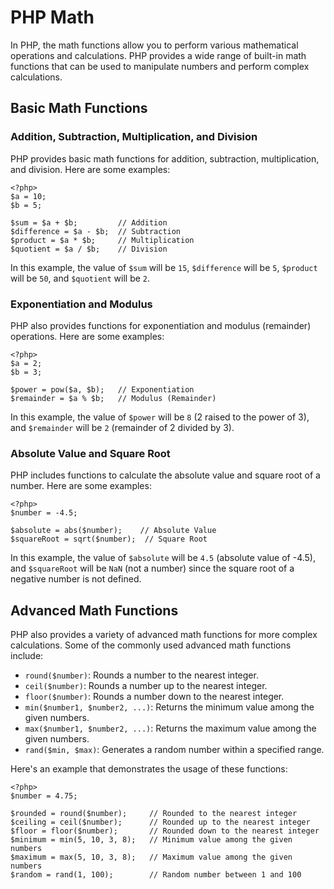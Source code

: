 # PHP Math

In PHP, the math functions allow you to perform various mathematical operations and calculations. PHP provides a wide range of built-in math functions that can be used to manipulate numbers and perform complex calculations.

## Basic Math Functions

### Addition, Subtraction, Multiplication, and Division

PHP provides basic math functions for addition, subtraction, multiplication, and division. Here are some examples:

`````````
<?php>
$a = 10;
$b = 5;

$sum = $a + $b;         // Addition
$difference = $a - $b;  // Subtraction
$product = $a * $b;     // Multiplication
$quotient = $a / $b;    // Division
`````````

In this example, the value of `$sum` will be `15`, `$difference` will be `5`, `$product` will be `50`, and `$quotient` will be `2`.

### Exponentiation and Modulus

PHP also provides functions for exponentiation and modulus (remainder) operations. Here are some examples:

`````````
<?php>
$a = 2;
$b = 3;

$power = pow($a, $b);   // Exponentiation
$remainder = $a % $b;   // Modulus (Remainder)
`````````

In this example, the value of `$power` will be `8` (2 raised to the power of 3), and `$remainder` will be `2` (remainder of 2 divided by 3).

### Absolute Value and Square Root

PHP includes functions to calculate the absolute value and square root of a number. Here are some examples:

`````````
<?php>
$number = -4.5;

$absolute = abs($number);    // Absolute Value
$squareRoot = sqrt($number);  // Square Root
`````````

In this example, the value of `$absolute` will be `4.5` (absolute value of -4.5), and `$squareRoot` will be `NaN` (not a number) since the square root of a negative number is not defined.

## Advanced Math Functions

PHP also provides a variety of advanced math functions for more complex calculations. Some of the commonly used advanced math functions include:

- `round($number)`: Rounds a number to the nearest integer.
- `ceil($number)`: Rounds a number up to the nearest integer.
- `floor($number)`: Rounds a number down to the nearest integer.
- `min($number1, $number2, ...)`: Returns the minimum value among the given numbers.
- `max($number1, $number2, ...)`: Returns the maximum value among the given numbers.
- `rand($min, $max)`: Generates a random number within a specified range.

Here's an example that demonstrates the usage of these functions:

`````````
<?php>
$number = 4.75;

$rounded = round($number);     // Rounded to the nearest integer
$ceiling = ceil($number);      // Rounded up to the nearest integer
$floor = floor($number);       // Rounded down to the nearest integer
$minimum = min(5, 10, 3, 8);   // Minimum value among the given numbers
$maximum = max(5, 10, 3, 8);   // Maximum value among the given numbers
$random = rand(1, 100);        // Random number between 1 and 100
`````````
